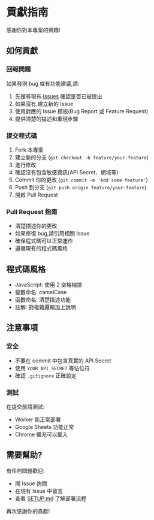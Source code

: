 # 貢獻指南

感謝你對本專案的興趣!

## 如何貢獻

### 回報問題

如果發現 bug 或有功能建議,請:
1. 先搜尋現有 [Issues](../../issues) 確認是否已被提出
2. 如果沒有,建立新的 Issue
3. 使用對應的 Issue 模板(Bug Report 或 Feature Request)
4. 提供清楚的描述和重現步驟

### 提交程式碼

1. Fork 本專案
2. 建立新的分支 (`git checkout -b feature/your-feature`)
3. 進行修改
4. 確認沒有包含敏感資訊(API Secret、網域等)
5. Commit 你的更改 (`git commit -m 'Add some feature'`)
6. Push 到分支 (`git push origin feature/your-feature`)
7. 開啟 Pull Request

### Pull Request 指南

- 清楚描述你的更改
- 如果修復 bug,請引用相關 Issue
- 確保程式碼可以正常運作
- 遵循現有的程式碼風格

## 程式碼風格

- JavaScript: 使用 2 空格縮排
- 變數命名: camelCase
- 函數命名: 清楚描述功能
- 註解: 對複雜邏輯加上說明

## 注意事項

### 安全

- 不要在 commit 中包含真實的 API Secret
- 使用 `YOUR_API_SECRET` 等佔位符
- 確認 `.gitignore` 正確設定

### 測試

在提交前請測試:
- Worker 能正常部署
- Google Sheets 功能正常
- Chrome 擴充可以載入

## 需要幫助?

有任何問題歡迎:
- 開 Issue 詢問
- 在現有 Issue 中留言
- 查看 [SETUP.md](./SETUP.md) 了解部署流程

再次感謝你的貢獻!